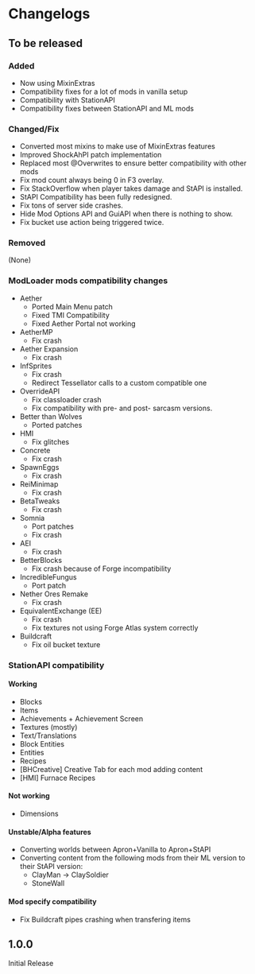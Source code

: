 # Changelogs
## To be released

### Added
- Now using MixinExtras
- Compatibility fixes for a lot of mods in vanilla setup
- Compatibility with StationAPI
- Compatibility fixes between StationAPI and ML mods
### Changed/Fix
- Converted most mixins to make use of MixinExtras features
- Improved ShockAhPI patch implementation
- Replaced most @Overwrites to ensure better compatibility with other mods
- Fix mod count always being 0 in F3 overlay.
- Fix StackOverflow when player takes damage and StAPI is installed.
- StAPI Compatibility has been fully redesigned.
- Fix tons of server side crashes.
- Hide Mod Options API and GuiAPI when there is nothing to show.
- Fix bucket use action being triggered twice.
### Removed
(None)

### ModLoader mods compatibility changes
- Aether
  - Ported Main Menu patch
  - Fixed TMI Compatibility
  - Fixed Aether Portal not working
- AetherMP
  - Fix crash
- Aether Expansion
  - Fix crash
- InfSprites
  - Fix crash
  - Redirect Tessellator calls to a custom compatible one
- OverrideAPI
  - Fix classloader crash
  - Fix compatibility with pre- and post- sarcasm versions.
- Better than Wolves
  - Ported patches
- HMI
  - Fix glitches
- Concrete
  - Fix crash
- SpawnEggs
  - Fix crash
- ReiMinimap
  - Fix crash
- BetaTweaks
  - Fix crash
- Somnia
  - Port patches
  - Fix crash
- AEI
  - Fix crash
- BetterBlocks
  - Fix crash because of Forge incompatibility
- IncredibleFungus
  - Port patch
- Nether Ores Remake
  - Fix crash
- EquivalentExchange (EE)
  - Fix crash
  - Fix textures not using Forge Atlas system correctly
- Buildcraft
  - Fix oil bucket texture

### StationAPI compatibility
#### Working
- Blocks
- Items
- Achievements + Achievement Screen
- Textures (mostly)
- Text/Translations
- Block Entities
- Entities
- Recipes
- [BHCreative] Creative Tab for each mod adding content
- [HMI] Furnace Recipes
#### Not working
- Dimensions
#### Unstable/Alpha features
- Converting worlds between Apron+Vanilla to Apron+StAPI
- Converting content from the following mods from their ML version to their StAPI version:
  - ClayMan -> ClaySoldier
  - StoneWall
#### Mod specify compatibility
- Fix Buildcraft pipes crashing when transfering items

## 1.0.0
Initial Release
